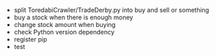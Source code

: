 - split ToredabiCrawler/TradeDerby.py into buy and sell or something
- buy a stock when there is enough money
- change stock amount when buying
- check Python version dependency
- register pip
- test

